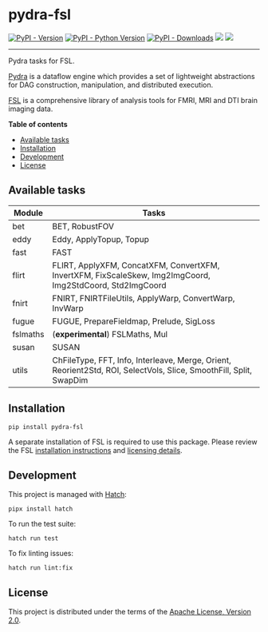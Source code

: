 # pydra-fsl

[![PyPI - Version][pypi-version]][pypi-project]
[![PyPI - Python Version][pypi-pyversions]][pypi-project]
[![PyPI - Downloads][pypi-downloads]][pypi-project]
![][status-docs]
![][status-test]

----

Pydra tasks for FSL.

[Pydra][pydra] is a dataflow engine which provides
a set of lightweight abstractions for DAG
construction, manipulation, and distributed execution.

[FSL][fsl] is a comprehensive library of analysis tools
for FMRI, MRI and DTI brain imaging data.

**Table of contents**

- [Available tasks](#available-tasks)
- [Installation](#installation)
- [Development](#development)
- [License](#license)

## Available tasks

| Module   | Tasks                                                                                                              |
|----------|--------------------------------------------------------------------------------------------------------------------|
| bet      | BET, RobustFOV                                                                                                     |
| eddy     | Eddy, ApplyTopup, Topup                                                                                            |
| fast     | FAST                                                                                                               |
| flirt    | FLIRT, ApplyXFM, ConcatXFM, ConvertXFM, InvertXFM, FixScaleSkew, Img2ImgCoord, Img2StdCoord, Std2ImgCoord          |
| fnirt    | FNIRT, FNIRTFileUtils, ApplyWarp, ConvertWarp, InvWarp                                                             |
| fugue    | FUGUE, PrepareFieldmap, Prelude, SigLoss                                                                           |
| fslmaths | (**experimental**) FSLMaths, Mul                                                                                   |
| susan    | SUSAN                                                                                                              |
| utils    | ChFileType, FFT, Info, Interleave, Merge, Orient, Reorient2Std, ROI, SelectVols, Slice, SmoothFill, Split, SwapDim |

## Installation

```console
pip install pydra-fsl
```

A separate installation of FSL is required to use this package.
Please review the FSL [installation instructions][fsl-install]
and [licensing details][fsl-license].

## Development

This project is managed with [Hatch][hatch]:

```console
pipx install hatch
```

To run the test suite:

```console
hatch run test
```

To fix linting issues:

```console
hatch run lint:fix
```

## License

This project is distributed under the terms of the [Apache License, Version 2.0][license].

[pypi-project]: https://pypi.org/project/pydra-fsl

[pypi-version]: https://img.shields.io/pypi/v/pydra-fsl.svg

[pypi-pyversions]: https://img.shields.io/pypi/pyversions/pydra-fsl.svg

[pypi-downloads]: https://static.pepy.tech/badge/pydra-fsl

[status-docs]: https://github.com/aramis-lab/pydra-fsl/actions/workflows/docs.yaml/badge.svg

[status-test]: https://github.com/aramis-lab/pydra-fsl/actions/workflows/test.yaml/badge.svg

[pydra]: https://pydra.readthedocs.io/

[fsl]: https://fsl.fmrib.ox.ac.uk/fsl/fslwiki/FSL

[fsl-install]: https://fsl.fmrib.ox.ac.uk/fsl/fslwiki/FslInstallation

[fsl-license]: https://fsl.fmrib.ox.ac.uk/fsl/fslwiki/Licence

[hatch]: https://hatch.pypa.io/

[license]: https://spdx.org/licenses/Apache-2.0.html
